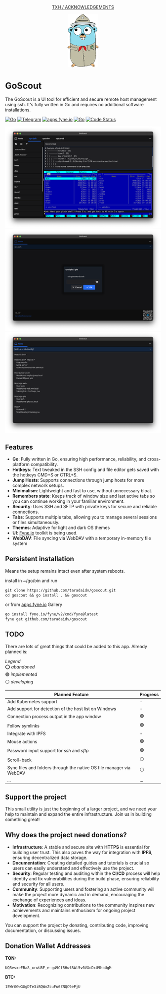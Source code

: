 
<div align="center">

[TXH / ACKNOWLEDGEMENTS](./CREDITS.md)
</div><p align="center"><img src="docs/images/GoScout.png" alt="GoScout" width="20%"></p>

# GoScout

The GoScout is a UI tool for efficient and secure remote host management using ssh. It's fully written in Go and requires no additional software installations.


[![Go](https://img.shields.io/badge/Go-1.23-blue)](https://golang.org)
[![Telegram](https://img.shields.io/badge/Telegram-Message-blue)](https://t.me/taradaidv)
[![apps.fyne.io](https://img.shields.io/badge/apps.fyne.io-Visit-blue)](https://apps.fyne.io)
[![Go](https://img.shields.io/badge/Go-100%25-brightgreen)](https://golang.org)
[![Code Status](https://img.shields.io/badge/Code%20Status-active-brightgreen.svg)](https://github.com/taradaidv/goscout/tree/main)


![GoScout](docs/images/screenshot.png)
![Password input](docs/images/screenshot_1.png)
![Config editor](docs/images/screenshot_2.png)

## Features
- **Go**: Fully written in Go, ensuring high performance, reliability, and cross-platform compatibility.
- **Hotkeys**: Text tweaked in the SSH config and file editor gets saved with the hotkeys CMD+S or CTRL+S.
- **Jump Hosts**: Supports connections through jump hosts for more complex network setups.
- **Minimalism**: Lightweight and fast to use, without unnecessary bloat.
- **Remembers state**: Keeps track of window size and last active tabs so you can continue working in your familiar environment.
- **Security**: Uses SSH and SFTP with private keys for secure and reliable connections.
- **Tabs**: Supports multiple tabs, allowing you to manage several sessions or files simultaneously.
- **Themes**: Adaptive for light and dark OS themes
- **UI**: [Fyne.io](https://fyne.io) toolkit is being used.
- **WebDAV**: File syncing via WebDAV with a temporary in-memory file system

## Persistent installation 
Means the setup remains intact even after system reboots.

install in ~/go/bin and run
```
git clone https://github.com/taradaidv/goscout.git
cd goscout && go install . && goscout
```

or from [apps.fyne.io](https://apps.fyne.io/apps/com.github.taradaidv.goscout.html) Gallery
```
go install fyne.io/fyne/v2/cmd/fyne@latest
fyne get github.com/taradaidv/goscout
```
## TODO
There are lots of great things that could be added to this app.
Already planned is:

*Legend*  
⭕️ *abandoned*  
🟢 *implemented*  
⚪️ *developing* 

|**Planned Feature**| **Progress**|
|-|-|
|Add Kubernetes support|-|
|Add support for detection of the host list on Windows|-|
|Connection process output in the app window|🟢|
|Follow symlinks|🟢|
|Integrate with IPFS|-|
|Mouse actions|🟢|
|Password input support for *ssh* and *sftp*|🟢|
|Scroll-back|⚪️|
|Sync files and folders through the native OS file manager via WebDAV|⚪️|
|...|...|


## Support the project
This small utility is just the beginning of a larger project, and we need your help to maintain and expand the entire infrastructure. Join us in building something great!

## Why does the project need donations?
- **Infrastructure**: A stable and secure site with **HTTPS** is essential for building user trust. This also paves the way for integration with **IPFS**, ensuring decentralized data storage.
- **Documentation**: Creating detailed guides and tutorials is crucial so users can easily understand and effectively use the project.
- **Security**: Regular testing and auditing within the **CI/CD** process will help identify and fix vulnerabilities during the build phase, ensuring reliability and security for all users.
- **Community**: Supporting users and fostering an active community will make the project more dynamic and in demand, encouraging the exchange of experiences and ideas.
- **Motivation**: Recognizing contributions to the community inspires new achievements and maintains enthusiasm for ongoing project development.

You can support the project by donating, contributing code, improving documentation, or discussing issues.

## Donation Wallet Addresses

**TON:**
```
UQBesxeEBa8_xrwU8F_e-g49Cf5Hwf8Al5v0VXcDxU9hoUgM
```

**BTC:**
```
15WrGGwGGgDTe3iBQWvZcuFu6ZNQC9ePjU
```